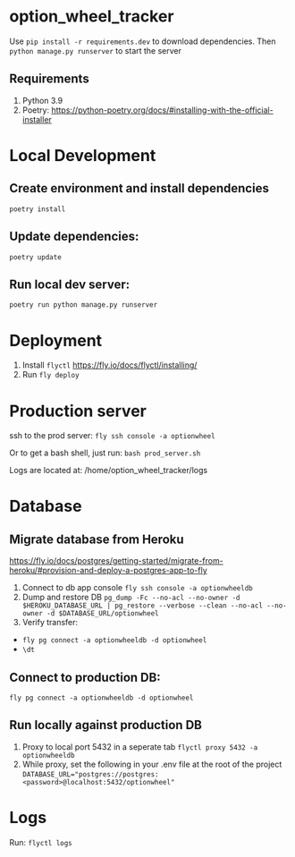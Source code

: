 # option_wheel_tracker

Use `pip install -r requirements.dev` to download dependencies. Then `python manage.py runserver` to start the server

## Requirements
1. Python 3.9
2. Poetry: https://python-poetry.org/docs/#installing-with-the-official-installer


# Local Development

## Create environment and install dependencies
`poetry install`

## Update dependencies:
`poetry update`

## Run local dev server:
`poetry run python manage.py runserver`

# Deployment
1. Install `flyctl` https://fly.io/docs/flyctl/installing/
2. Run `fly deploy`

# Production server
ssh to the prod server:
`fly ssh console -a optionwheel`

Or to get a bash shell, just run:
`bash prod_server.sh`

Logs are located at:
/home/option_wheel_tracker/logs


# Database

## Migrate database from Heroku
https://fly.io/docs/postgres/getting-started/migrate-from-heroku/#provision-and-deploy-a-postgres-app-to-fly

1. Connect to db app console
`fly ssh console -a optionwheeldb`
2. Dump and restore DB
`pg_dump -Fc --no-acl --no-owner -d $HEROKU_DATABASE_URL | pg_restore --verbose --clean --no-acl --no-owner -d $DATABASE_URL/optionwheel`
3. Verify transfer:
* `fly pg connect -a optionwheeldb -d optionwheel`
* `\dt`

## Connect to production DB:
`fly pg connect -a optionwheeldb -d optionwheel`

## Run locally against production DB
1. Proxy to local port 5432 in a seperate tab
`flyctl proxy 5432 -a optionwheeldb`
2. While proxy, set the following in your .env file at the root of the project
`DATABASE_URL="postgres://postgres:<password>@localhost:5432/optionwheel"`

# Logs
Run:
`flyctl logs`
